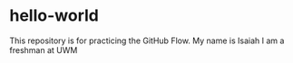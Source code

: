 # hello-world
This repository is for practicing the GitHub Flow.
My name is Isaiah
I am a freshman at UWM

